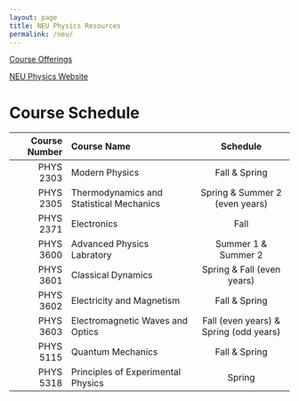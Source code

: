 ```yaml
---
layout: page
title: NEU Physics Resources
permalink: /neu/
---
```


[Course Offerings](http://catalog.northeastern.edu/undergraduate/science/physics/physics-bs/#planofstudytext)

[NEU Physics Website](https://cos.northeastern.edu/physics/)

# Course Schedule

| Course Number | Course Name                               | Schedule                                  |
| -------------:|:------------------------------------------|:-----------------------------------------:|
| PHYS 2303     | Modern Physics                            | Fall & Spring                             |
| PHYS 2305     | Thermodynamics and Statistical Mechanics  | Spring & Summer 2 (even years)            |
| PHYS 2371     | Electronics                               | Fall                                      |
| PHYS 3600     | Advanced Physics Labratory                | Summer 1 & Summer 2                       |
| PHYS 3601     | Classical Dynamics                        | Spring & Fall (even years)                |
| PHYS 3602     | Electricity and Magnetism                 | Fall & Spring                             |
| PHYS 3603     | Electromagnetic Waves and Optics          | Fall (even years) & Spring (odd years)    |
| PHYS 5115     | Quantum Mechanics                         | Fall & Spring                             |
| PHYS 5318     | Principles of Experimental Physics        | Spring                                    |
